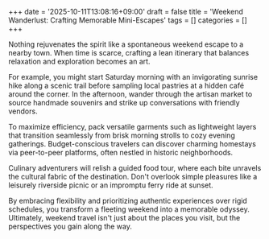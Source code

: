 +++
date = '2025-10-11T13:08:16+09:00'
draft = false
title = 'Weekend Wanderlust: Crafting Memorable Mini-Escapes'
tags = []
categories = []
+++

Nothing rejuvenates the spirit like a spontaneous weekend escape to a nearby town.
When time is scarce, crafting a lean itinerary that balances relaxation and exploration becomes an art.

For example, you might start Saturday morning with an invigorating sunrise hike along a scenic trail before sampling local pastries at a hidden café around the corner.
In the afternoon, wander through the artisan market to source handmade souvenirs and strike up conversations with friendly vendors.

To maximize efficiency, pack versatile garments such as lightweight layers that transition seamlessly from brisk morning strolls to cozy evening gatherings.
Budget-conscious travelers can discover charming homestays via peer-to-peer platforms, often nestled in historic neighborhoods.

Culinary adventurers will relish a guided food tour, where each bite unravels the cultural fabric of the destination.
Don't overlook simple pleasures like a leisurely riverside picnic or an impromptu ferry ride at sunset.

By embracing flexibility and prioritizing authentic experiences over rigid schedules, you transform a fleeting weekend into a memorable odyssey.
Ultimately, weekend travel isn't just about the places you visit, but the perspectives you gain along the way.
